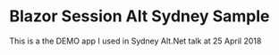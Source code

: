 # Blazor Session Alt Sydney Sample

This is a the DEMO app I used in Sydney Alt.Net talk at 25 April 2018